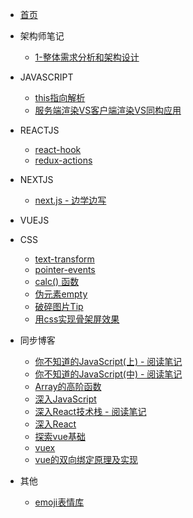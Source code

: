 * [首页]()
* 架构师笔记
  * [1-整体需求分析和架构设计](FrontEndArchitects/1-整体需求分析和架构设计.md)
* JAVASCRIPT
    * [this指向解析](javaScript/this.md)
    * [服务端渲染VS客户端渲染VS同构应用](javaScript/rendering.md)
* REACTJS
    * [react-hook](react/React-hook.md)
    * [redux-actions](react/redux-actions.md)
* NEXTJS
    * [next.js - 边学边写](react/nextJs.md)
* VUEJS

* CSS
    * [text-transform](css/text-transform.md)
    * [pointer-events](css/pointer-events.md)
    * [calc() 函数](css/calc().md)
    * [伪元素empty](css/伪元素empty.md)
    * [破碎图片Tip](css/破碎图片Tip.md)
    * [用css实现骨架屏效果](css/用css实现骨架屏效果.md)
* 同步博客
    * [你不知道的JavaScript(上) - 阅读笔记](syncDocs/javascript/你不知道的JavaScript_上.md)
    * [你不知道的JavaScript(中) - 阅读笔记](syncDocs/javascript/你不知道的JavaScript_中.md)
    * [Array的高阶函数](syncDocs/javascript/数组的reduce_filter.md)
    * [深入JavaScript](syncDocs/javascript/深入JavaScript.md)
    * [深入React技术栈 - 阅读笔记](syncDocs/react/%5B深入React技术栈%5D笔记.md)
    * [深入React](syncDocs/react/深入React.md)
    * [探索vue基础](syncDocs/vue/Vue-梳理.md)
    * [vuex](syncDocs/vue/vuex.md)
    * [vue的双向绑定原理及实现](syncDocs/vue/Vue的双向绑定原理及实现.md)
*  其他
    * [emoji表情库](other/emoji.md)
